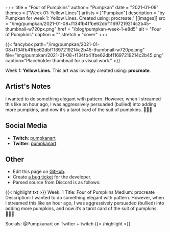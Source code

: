 +++
title =       "Four of Pumpkins"
author =      "Pumpkan"
date =        "2021-01-09"
themes =      ["Week 01: Yellow Lines"]
artists =     ["Pumpkan"]
description = "by Pumpkan for week 1: Yellow Lines. Created using: procreate."
[[images]]
      src = "/img/pumpkan/2021-01-08+f134fb41fbe62dbf11697219214c2b45-thumbnail-w720px.png"
      href = "/blog/pumpkan-week-1-e8d5"
      alt = "Four of Pumpkins"
      caption = ""
      stretch = "cover"
+++


{{< fancybox path="/img/pumpkan/2021-01-08+f134fb41fbe62dbf11697219214c2b45-thumbnail-w720px.png" file="img/pumpkan/2021-01-08+f134fb41fbe62dbf11697219214c2b45.png" caption="Placeholder thumbnail for a visual work." >}}


Week 1: **Yellow Lines**. This art was lovingly created using: **procreate**.

## Artist's Notes

I wanted to do something elegant with pattern. However, when I streamed this like an hour ago, I was aggressively persuaded (bullied) into adding more pumpkins, and now it’s a tarot card of the suit of pumpkins. 🤷🏻‍♀️

## Social Media

- **Twitch**: <a href='https://twitch.tv/pumpkanart' target='_blank'>pumpkanart</a>
- **Twitter**: <a href='https://twitter.com/pumpkanart' target='_blank'>pumpkanart</a>

## Other

- Edit this page on [GitHub](https://github.com/teaminkling/web-refresh/edit/main/content/blog/pumpkan-week-1-e8d5.md).
- Create [a bug ticket](https://github.com/teaminkling/web-refresh/issues/new?assignees=&labels=bug&template=problem-report.md&title=) for the developer.
- Parsed source from Discord is as follows:

{{< highlight txt >}}
Week: 1
Title: Four of Pumpkins
Medium: procreate
Description: I wanted to do something elegant with pattern. However, when I streamed this like an hour ago, I was aggressively persuaded (bullied) into adding more pumpkins, and now it’s a tarot card of the suit of pumpkins. 🤷🏻‍♀️ 

Socials: @Pumpkanart on Twitter + twitch
{{< /highlight >}}